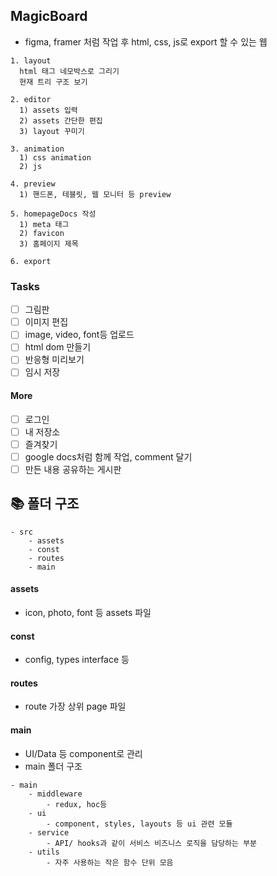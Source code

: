 ## MagicBoard

-   figma, framer 처럼 작업 후 html, css, js로 export 할 수 있는 웹
```
1. layout
  html 태그 네모박스로 그리기
  현재 트리 구조 보기

2. editor  
  1) assets 입력
  2) assets 간단한 편집
  3) layout 꾸미기

3. animation
  1) css animation
  2) js

4. preview
  1) 핸드폰, 테블릿, 웹 모니터 등 preview

5. homepageDocs 작성
  1) meta 태그
  2) favicon
  3) 홈페이지 제목

6. export
```

### Tasks

-   [ ] 그림판
-   [ ] 이미지 편집
-   [ ] image, video, font등 업로드
-   [ ] html dom 만들기
-   [ ] 반응형 미리보기
-   [ ] 임시 저장

#### More

-   [ ] 로그인
-   [ ] 내 저장소
-   [ ] 즐겨찾기
-   [ ] google docs처럼 함께 작업, comment 달기
-   [ ] 만든 내용 공유하는 게시판

## 📚 폴더 구조

```
- src
    - assets
    - const
    - routes
    - main
```

#### assets

-   icon, photo, font 등 assets 파일

#### const

-   config, types interface 등

#### routes

-   route 가장 상위 page 파일

#### main

-   UI/Data 등 component로 관리
-   main 폴더 구조

```
- main
    - middleware
        - redux, hoc등
    - ui
        - component, styles, layouts 등 ui 관련 모듈
    - service
        - API/ hooks과 같이 서비스 비즈니스 로직을 담당하는 부분
    - utils
        - 자주 사용하는 작은 함수 단위 모음
```
